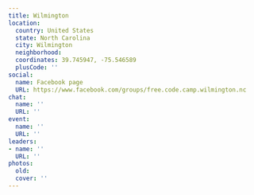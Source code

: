 ```yaml
---
title: Wilmington
location:
  country: United States
  state: North Carolina
  city: Wilmington
  neighborhood: 
  coordinates: 39.745947, -75.546589
  plusCode: ''
social:
  name: Facebook page
  URL: https://www.facebook.com/groups/free.code.camp.wilmington.nc
chat:
  name: ''
  URL: ''
event:
  name: ''
  URL: ''
leaders:
- name: ''
  URL: ''
photos:
  old: 
  cover: ''
---
```

